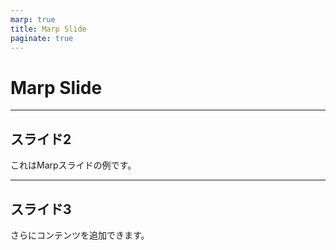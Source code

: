 ```yaml
---
marp: true
title: Marp Slide
paginate: true
---
```


# Marp Slide

---

## スライド2

これはMarpスライドの例です。

---

## スライド3

さらにコンテンツを追加できます。
